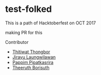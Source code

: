 # test-folked

This is a path of Hacktoberfest on OCT 2017

making PR for this

Contributor
- [Thitiwat Thongbor](https://github.com/thitgorn)
- [Jirayu Laungwilawan](https://github.com/JirayuL)
- [Pappim Pipatkasrira](http://githuc.com/printto)
- [Theeruth Borisuth](https://github.com/masty123)